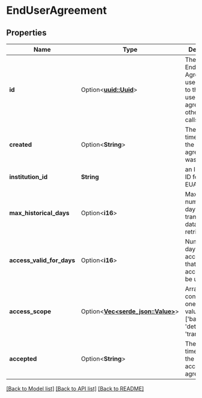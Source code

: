 # EndUserAgreement

## Properties

| Name                      | Type                                                       | Description                                                                                     | Notes                                                       |
| ------------------------- | ---------------------------------------------------------- | ----------------------------------------------------------------------------------------------- | ----------------------------------------------------------- |
| **id**                    | Option<[**uuid::Uuid**](uuid::Uuid.md)>                    | The ID of this End User Agreement, used to refer to this end user agreement in other API calls. | [optional][readonly]                                        |
| **created**               | Option<**String**>                                         | The date & time at which the end user agreement was created.                                    | [optional][readonly]                                        |
| **institution_id**        | **String**                                                 | an Institution ID for this EUA                                                                  |
| **max_historical_days**   | Option<**i16**>                                            | Maximum number of days of transaction data to retrieve.                                         | [optional][default to 90]                                   |
| **access_valid_for_days** | Option<**i16**>                                            | Number of days from acceptance that the access can be used.                                     | [optional][default to 90]                                   |
| **access_scope**          | Option<[**Vec<serde_json::Value>**](serde_json::Value.md)> | Array containing one or several values of ['balances', 'details', 'transactions']               | [optional]default to ["balances","details","transactions"]] |
| **accepted**              | Option<**String**>                                         | The date & time at which the end user accepted the agreement.                                   | [optional][readonly]                                        |

[[Back to Model list]](../README.md#documentation-for-models) [[Back to API list]](../README.md#documentation-for-api-endpoints) [[Back to README]](../README.md)
